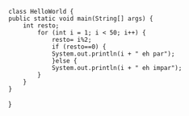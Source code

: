     class HelloWorld {
    public static void main(String[] args) {
        int resto;
            for (int i = 1; i < 50; i++) {
                resto= i%2;
                if (resto==0) {
                System.out.println(i + " eh par");
                }else {
                System.out.println(i + " eh impar");
            }
        }
    }
}
